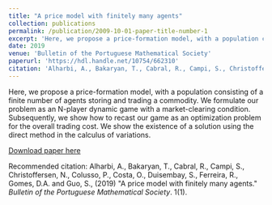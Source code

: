 ```yaml
---
title: "A price model with finitely many agents"
collection: publications
permalink: /publication/2009-10-01-paper-title-number-1
excerpt: 'Here, we propose a price-formation model, with a population consisting of a finite number of agents storing and trading a commodity.  We formulate our problem as an N-player dynamic game with a market-clearing condition. Subsequently, we show how to recast our game as an optimization problem for the overall trading cost. We show the existence of a solution using the direct method in the calculus of variations.'
date: 2019
venue: 'Bulletin of the Portuguese Mathematical Society'
paperurl: 'https://hdl.handle.net/10754/662310'
citation: 'Alharbi, A., Bakaryan, T., Cabral, R., Campi, S., Christoffersen, N., Colusso, P., Costa, O., Duisembay, S., Ferreira, R., Gomes, D.A. and Guo, S., (2019). &quot;A price model with finitely many agents.&quot; <i>Bulletin of the Portuguese Mathematical Society</i>. 1(1).'
---
```


Here, we propose a price-formation model, with a population consisting of a finite number of agents storing and trading a commodity.  We formulate our problem as an N-player dynamic game with a market-clearing condition. Subsequently, we show how to recast our game as an optimization problem for the overall trading cost. We show the existence of a solution using the direct method in the calculus of variations.

[Download paper here](https://hdl.handle.net/10754/662310)

Recommended citation: Alharbi, A., Bakaryan, T., Cabral, R., Campi, S., Christoffersen, N., Colusso, P., Costa, O., Duisembay, S., Ferreira, R., Gomes, D.A. and Guo, S., (2019)  "A price model with finitely many agents." <i>Bulletin of the Portuguese Mathematical Society</i>. 1(1).

